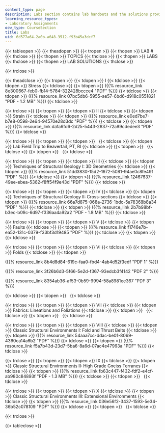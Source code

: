 ```yaml
---
content_type: page
description: Labs section contains lab handouts and the solutions provided for them.
learning_resource_types:
- Laboratory Assignments
ocw_type: CourseSection
title: Labs
uid: 6d577a64-2a0b-a648-3512-f93b45a3dcf7
---
```


{{< tableopen >}}
{{< theadopen >}}
{{< tropen >}}
{{< thopen >}}
LAB #
{{< thclose >}}
{{< thopen >}}
TOPICS
{{< thclose >}}
{{< thopen >}}
LABS
{{< thclose >}}
{{< thopen >}}
LAB SOLUTIONS
{{< thclose >}}

{{< trclose >}}

{{< theadclose >}}
{{< tropen >}}
{{< tdopen >}}
I
{{< tdclose >}}
{{< tdopen >}}
Stress
{{< tdclose >}}
{{< tdopen >}}
({{% resource_link 8e300667-feb0-fb14-5784-322428bccce4 "PDF" %}})
{{< tdclose >}}
{{< tdopen >}}
({{% resource_link 07bc5db6-5955-ae57-6bd6-d918c0551821 "PDF - 1.2 MB" %}})
{{< tdclose >}}

{{< trclose >}}
{{< tropen >}}
{{< tdopen >}}
II
{{< tdclose >}}
{{< tdopen >}}
Strain
{{< tdclose >}}
{{< tdopen >}}
({{% resource_link e0ed7be7-b7e8-0598-2e64-94570e28d3dc "PDF" %}})
{{< tdclose >}}
{{< tdopen >}}
({{% resource_link da1a6fd6-2d25-5443-2837-72a89cdedee3 "PDF" %}})
{{< tdclose >}}

{{< trclose >}}
{{< tropen >}}
{{< tdopen >}}
 
{{< tdclose >}}
{{< tdopen >}}
Lab Field Trip to Beavertail, PT, RI
{{< tdclose >}}
{{< tdopen >}}
 
{{< tdclose >}}
{{< tdopen >}}
 
{{< tdclose >}}

{{< trclose >}}
{{< tropen >}}
{{< tdopen >}}
III
{{< tdclose >}}
{{< tdopen >}}
Techniques of Structural Geology I: 3D Geometries
{{< tdclose >}}
{{< tdopen >}}
({{% resource_link 51dd3830-15d2-1972-5081-94ae0c8fe491 "PDF" %}})
{{< tdclose >}}
{{< tdopen >}}
({{% resource_link 12467637-49ee-ebea-5362-f8ff54f9e43d "PDF" %}})
{{< tdclose >}}

{{< trclose >}}
{{< tropen >}}
{{< tdopen >}}
IV
{{< tdclose >}}
{{< tdopen >}}
Techniques of Structural Geology II: Cross-sections
{{< tdclose >}}
{{< tdopen >}}
({{% resource_link 66a7d875-068a-2736-1bdc-5a78368b8a34 "PDF" %}})
{{< tdclose >}}
{{< tdopen >}}
({{% resource_link 2b7b98bf-b3ec-b09c-6d97-f336aa4a92a2 "PDF - 1.8 MB" %}})
{{< tdclose >}}

{{< trclose >}}
{{< tropen >}}
{{< tdopen >}}
V
{{< tdclose >}}
{{< tdopen >}}
Faults
{{< tdclose >}}
{{< tdopen >}}
({{% resource_link f1746e7b-ea52-131c-0379-f33bf3d19485 "PDF" %}})
{{< tdclose >}}
{{< tdopen >}}
 
{{< tdclose >}}

{{< trclose >}}
{{< tropen >}}
{{< tdopen >}}
VI
{{< tdclose >}}
{{< tdopen >}}
Folds
{{< tdclose >}}
{{< tdopen >}}


({{% resource_link 8b4d8d84-619c-faa0-fbd4-4ab4d52f3edf "PDF 1" %}})

({{% resource_link 3f26b6d3-5f66-5e2d-f367-93edcb3f4142 "PDF 2" %}})

({{% resource_link 8354ab36-af53-0b59-9994-58a8981ee367 "PDF 3" %}})


{{< tdclose >}}
{{< tdopen >}}
 
{{< tdclose >}}

{{< trclose >}}
{{< tropen >}}
{{< tdopen >}}
VII
{{< tdclose >}}
{{< tdopen >}}
Fabrics: Lineations and Foliations
{{< tdclose >}}
{{< tdopen >}}
 
{{< tdclose >}}
{{< tdopen >}}
 
{{< tdclose >}}

{{< trclose >}}
{{< tropen >}}
{{< tdopen >}}
VIII
{{< tdclose >}}
{{< tdopen >}}
Classic Structural Environments I: Fold and Thrust Belts
{{< tdclose >}}
{{< tdopen >}}
({{% resource_link 54aaa7cc-ddac-be01-8069-4360ca14a6b2 "PDF" %}})
{{< tdclose >}}
{{< tdopen >}}
({{% resource_link f5a7b43d-23d7-5ba6-8a6d-07ac4e47963a "PDF" %}})
{{< tdclose >}}

{{< trclose >}}
{{< tropen >}}
{{< tdopen >}}
IX
{{< tdclose >}}
{{< tdopen >}}
Classic Structural Environments II: High Grade Gneiss Terranes
{{< tdclose >}}
{{< tdopen >}}
({{% resource_link fb63c447-f432-fdf2-e4cf-ab980c84893f "PDF - 1.3 MB" %}})
{{< tdclose >}}
{{< tdopen >}}
 
{{< tdclose >}}

{{< trclose >}}
{{< tropen >}}
{{< tdopen >}}
X
{{< tdclose >}}
{{< tdopen >}}
Classic Structural Environments III: Extensional Environments
{{< tdclose >}}
{{< tdopen >}}
({{% resource_link 036e56f2-3437-1593-5e34-36b52c078109 "PDF" %}})
{{< tdclose >}}
{{< tdopen >}}
 
{{< tdclose >}}

{{< trclose >}}

{{< tableclose >}}